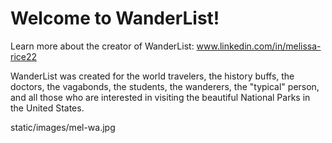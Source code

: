 # Welcome to WanderList!

Learn more about the creator of WanderList: www.linkedin.com/in/melissa-rice22

WanderList was created for the world travelers, the history buffs, the doctors, the vagabonds, the students, the wanderers, the "typical" person, and all those who are interested in visiting the beautiful National Parks in the United States.

<img>static/images/mel-wa.jpg</img>
